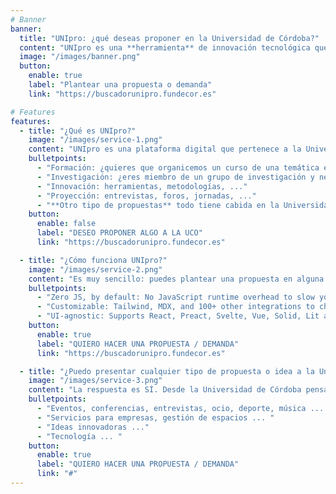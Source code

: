 ```yaml
---
# Banner
banner:
  title: "UNIpro: ¿qué deseas proponer en la Universidad de Córdoba?"
  content: "UNIpro es una **herramienta** de innovación tecnológica que permita trasladar a la Universidad las **demandas de formación,investigación, proyección e innovación** que genera el territorio de la provincia de Córdoba a través de sus comarcas, sectores profesionales y tejido asociativo."
  image: "/images/banner.png"
  button:
    enable: true
    label: "Plantear una propuesta o demanda"
    link: "https://buscadorunipro.fundecor.es"

# Features
features:
  - title: "¿Qué es UNIpro?"
    image: "/images/service-1.png"
    content: "UNIpro es una plataforma digital que pertenece a la Universidad de Córdoba, con el objetivo de permitir que cualquier usuari@ pueda plantear una petición (demanda) o hacer una propuesta a la UCO. Estamos aquí para escucharte:"
    bulletpoints:
      - "Formación: ¿quieres que organicemos un curso de una temática específica? ¿Algún estudio oficial que quieras proponer?"
      - "Investigación: ¿eres miembro de un grupo de investigación y necesitas ayuda? Te escuchamos ..."
      - "Innovación: herramientas, metodologías, ..."
      - "Proyección: entrevistas, foros, jornadas, ..."
      - "**Otro tipo de propuestas** todo tiene cabida en la Universidad de Córdoba, ¿qué propones?"
    button:
      enable: false
      label: "DESEO PROPONER ALGO A LA UCO"
      link: "https://buscadorunipro.fundecor.es"

  - title: "¿Cómo funciona UNIpro?"
    image: "/images/service-2.png"
    content: "Es muy sencillo: puedes plantear una propuesta en alguna de las categorías existentes en el sistema. Desde la Universidad de Córdoba, canalizaremos la información y **te ofreceremos la oferta de servicios** que más se acerque a tu petición o demanda. "
    bulletpoints:
      - "Zero JS, by default: No JavaScript runtime overhead to slow you down."
      - "Customizable: Tailwind, MDX, and 100+ other integrations to choose from."
      - "UI-agnostic: Supports React, Preact, Svelte, Vue, Solid, Lit and more."
    button:
      enable: true
      label: "QUIERO HACER UNA PROPUESTA / DEMANDA"
      link: "https://buscadorunipro.fundecor.es"

  - title: "¿Puedo presentar cualquier tipo de propuesta o idea a la Universidad de Córdoba?"
    image: "/images/service-3.png"
    content: "La respuesta es SÍ. Desde la Universidad de Córdoba pensamos que todo lo que aporte valor y conocimiento a la ciudadanía tiene cabida en nuestra Universidad."
    bulletpoints:
      - "Eventos, conferencias, entrevistas, ocio, deporte, música ... ..."
      - "Servicios para empresas, gestión de espacios ... "
      - "Ideas innovadoras ..."
      - "Tecnología ... "
    button:
      enable: true
      label: "QUIERO HACER UNA PROPUESTA / DEMANDA"
      link: "#"
---
```

